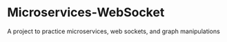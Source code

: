# Microservices-WebSocket
A project to practice microservices, web sockets, and graph manipulations
